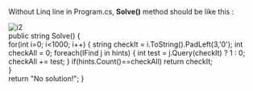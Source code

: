 Without Linq line in Program.cs, **Solve()** method should be like this :<br>

![i2](https://github.com/erolcum/Csharp-Challenges/assets/110387801/3c5b1ab8-4bba-416d-b7c6-712391845b8c)
<br>
    public string Solve()
    {			
	    for(int i=0; i<1000; i++)
	    {
		    string checkIt = i.ToString().PadLeft(3,'0');
		    int checkAll = 0;
		    foreach(IFind j in hints)
		    {
			    int test = j.Query(checkIt) ? 1 : 0;
			    checkAll += test;
		    }
		  if(hints.Count()==checkAll) return checkIt;				
	    }			
	  return "No solution!";
  }
